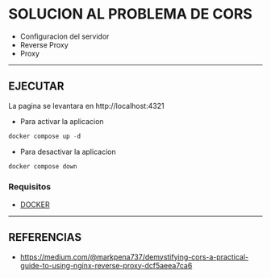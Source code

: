 # SOLUCION AL PROBLEMA DE CORS
  * Configuracion del servidor
  * Reverse Proxy
  * Proxy

****

## EJECUTAR
La pagina se levantara en http://localhost:4321

* Para activar la aplicacion
```hs
docker compose up -d
```

* Para desactivar la aplicacion
```hs
docker compose down
```

### Requisitos
  * [DOCKER](https://docs.docker.com/get-docker)

****

## REFERENCIAS
* https://medium.com/@markpena737/demystifying-cors-a-practical-guide-to-using-nginx-reverse-proxy-dcf5aeea7ca6
